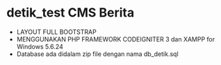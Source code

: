 # detik_test CMS Berita
- LAYOUT FULL BOOTSTRAP
- MENGGUNAKAN PHP FRAMEWORK CODEIGNITER 3 dan XAMPP for Windows 5.6.24
- Database ada didalam zip file dengan nama db_detik.sql
